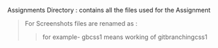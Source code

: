Assignments Directory : contains all the files used for the Assignment
>For Screenshots files are renamed as :
 >>for example-  gbcss1 means working of gitbranchingcss1 
